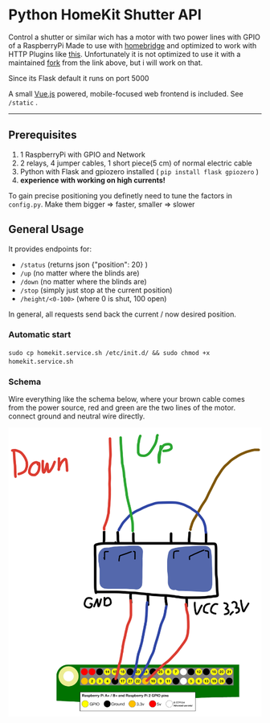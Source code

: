 # Python HomeKit Shutter API

Control a shutter or similar wich has a motor with two power lines with GPIO of a RaspberryPi
Made to use with [homebridge](https://github.com/nfarina/homebridge/) and optimized to work with HTTP Plugins like [this](https://github.com/jeffreylanters/homebridge-http-window-covering). Unfortunately it is not optimized to use it with a maintained [fork](https://github.com/crashtestoz/homebridge-http-window-blinds#readme) from the link above, but i will work on that.

Since its Flask default it runs on port 5000

A small [Vue.js](https://vuejs.org) powered, mobile-focused web frontend is included. See ```/static``` .
____

## Prerequisites

1. 1 RaspberryPi with GPIO and Network
2. 2 relays, 4 jumper cables, 1 short piece(5 cm) of normal electric cable
3. Python with Flask and gpiozero installed ( `pip install flask gpiozero` )
4. **experience with working on high currents!**

To gain precise positioning you definetly need to tune the factors in ```config.py```.
Make them bigger => faster, smaller => slower

## General Usage

It provides endpoints for:
- `/status` (returns json {"position": 20} )
- `/up` (no matter where the blinds are)
- `/down` (no matter where the blinds are)
- `/stop` (simply just stop at the current position)
- `/height/<0-100>` (where 0 is shut, 100 open)

In general, all requests send back the current / now desired position.

### Automatic start

`sudo cp homekit.service.sh /etc/init.d/ && sudo chmod +x homekit.service.sh`

### Schema

Wire everything like the schema below, where your brown cable comes from the power source,
red and green are the two lines of the motor.
connect ground and neutral wire directly.

![Schema](wiring-sketch.png)
